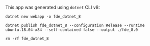 This app was generated using `dotnet` CLI v8:
```
dotnet new webapp -o fde_dotnet_8

dotnet publish fde_dotnet_8 --configuration Release --runtime ubuntu.18.04-x84 --self-contained false --output ./fde_8.0

rm -rf fde_dotnet_8
```
